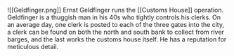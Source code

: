 ![[Geldfinger.png]]
Ernst Geldfinger runs the [[Customs House]] operation. Geldfinger is a thuggish man in his 40s who tightly controls his clerks. On an average day, one clerk is posted to each of the three gates into the city, a clerk can be found on both the north and south bank to collect from river barges, and the last works the customs house itself. He has a reputation for meticulous detail.